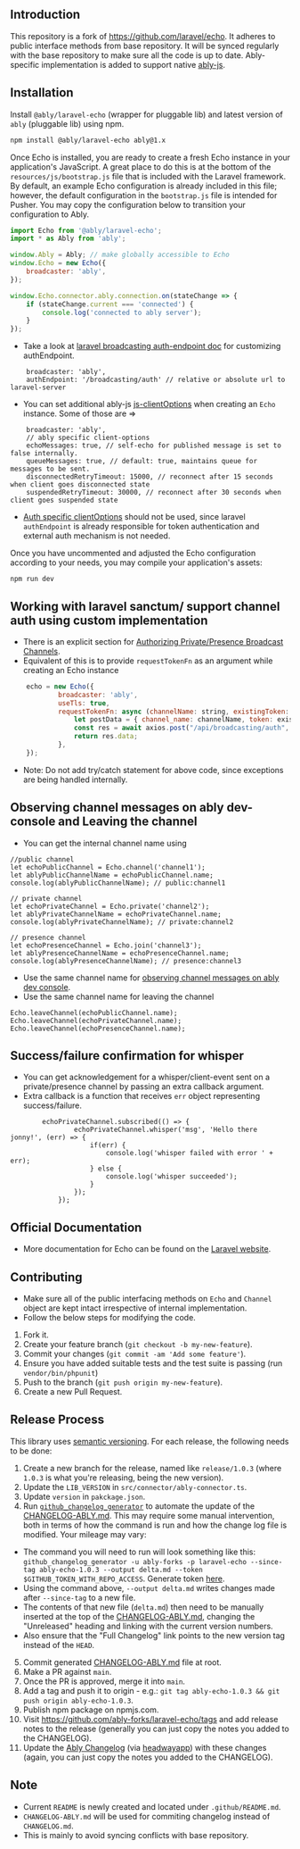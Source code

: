 ## Introduction
This repository is a fork of https://github.com/laravel/echo. It adheres to public interface methods from base repository. It will be synced regularly with the base repository to make sure all the code is up to date.
Ably-specific implementation is added to support native [ably-js](https://github.com/ably/ably-js).

## Installation 
 Install `@ably/laravel-echo` (wrapper for pluggable lib) and latest version of `ably` (pluggable lib) using npm.

```bash
npm install @ably/laravel-echo ably@1.x
```

Once Echo is installed, you are ready to create a fresh Echo instance in your application's JavaScript. A great place to do this is at the bottom of the `resources/js/bootstrap.js` file that is included with the Laravel framework. By default, an example Echo configuration is already included in this file; however, the default configuration in the `bootstrap.js` file is intended for Pusher. You may copy the configuration below to transition your configuration to Ably.

```js
import Echo from '@ably/laravel-echo';
import * as Ably from 'ably';

window.Ably = Ably; // make globally accessible to Echo
window.Echo = new Echo({
    broadcaster: 'ably',
});

window.Echo.connector.ably.connection.on(stateChange => {
    if (stateChange.current === 'connected') {
        console.log('connected to ably server');
    }
});
```

- Take a look at [laravel broadcasting auth-endpoint doc](https://laravel.com/docs/broadcasting#customizing-the-authorization-endpoint) for customizing authEndpoint.
```
    broadcaster: 'ably',
    authEndpoint: '/broadcasting/auth' // relative or absolute url to laravel-server
```

- You can set additional ably-js [js-clientOptions](https://ably.com/docs/api/realtime-sdk?lang=javascript#client-options) when creating an `Echo` instance. Some of those are =>

```
    broadcaster: 'ably',
    // ably specific client-options
    echoMessages: true, // self-echo for published message is set to false internally.
    queueMessages: true, // default: true, maintains queue for messages to be sent.
    disconnectedRetryTimeout: 15000, // reconnect after 15 seconds when client goes disconnected state
    suspendedRetryTimeout: 30000, // reconnect after 30 seconds when client goes suspended state
```
- [Auth specific clientOptions](https://sdk.ably.com/builds/ably/specification/main/features/#AO1) should not be used, since laravel `authEndpoint` is already responsible for token authentication and external auth mechanism is not needed.

Once you have uncommented and adjusted the Echo configuration according to your needs, you may compile your application's assets:

```shell
npm run dev
```

## Working with laravel sanctum/ support channel auth using custom implementation
- There is an explicit section for [Authorizing Private/Presence Broadcast Channels](https://laravel.com/docs/sanctum#authorizing-private-broadcast-channels).
- Equivalent of this is to provide `requestTokenFn` as an argument while creating an Echo instance
```js
    echo = new Echo({
            broadcaster: 'ably',
            useTls: true,
            requestTokenFn: async (channelName: string, existingToken: string) => {
                let postData = { channel_name: channelName, token: existingToken };
                const res = await axios.post("/api/broadcasting/auth", postData);
                return res.data;
            },
    });
```
- Note: Do not add try/catch statement for above code, since exceptions are being handled internally.

##  Observing channel messages on ably dev-console and Leaving the channel
- You can get the internal channel name using
```
//public channel
let echoPublicChannel = Echo.channel('channel1');
let ablyPublicChannelName = echoPublicChannel.name;
console.log(ablyPublicChannelName); // public:channel1

// private channel
let echoPrivateChannel = Echo.private('channel2');
let ablyPrivateChannelName = echoPrivateChannel.name;
console.log(ablyPrivateChannelName); // private:channel2

// presence channel
let echoPresenceChannel = Echo.join('channel3');
let ablyPresenceChannelName = echoPresenceChannel.name;
console.log(ablyPresenceChannelName); // presence:channel3
```
- Use the same channel name for [observing channel messages on ably dev console](https://ably.com/docs/tools#developer-console).
- Use the same channel name for leaving the channel
```
Echo.leaveChannel(echoPublicChannel.name);
Echo.leaveChannel(echoPrivateChannel.name);
Echo.leaveChannel(echoPresenceChannel.name);
```

## Success/failure confirmation for whisper
- You can get acknowledgement for a whisper/client-event sent on a private/presence channel by passing an extra callback argument.
- Extra callback is a function that receives `err` object representing success/failure.
```
        echoPrivateChannel.subscribed(() => {
                echoPrivateChannel.whisper('msg', 'Hello there jonny!', (err) => {
                    if(err) {
                        console.log('whisper failed with error ' + err);
                    } else {
                        console.log('whisper succeeded');
                    }
                });
            });
```

## Official Documentation
- More documentation for Echo can be found on the [Laravel website](https://laravel.com/docs/broadcasting).

## Contributing
- Make sure all of the public interfacing methods on `Echo` and `Channel` object are kept intact irrespective of internal implementation.
- Follow the below steps for modifying the code.
1. Fork it.
2. Create your feature branch (`git checkout -b my-new-feature`).
3. Commit your changes (`git commit -am 'Add some feature'`).
4. Ensure you have added suitable tests and the test suite is passing (run `vendor/bin/phpunit`)
4. Push to the branch (`git push origin my-new-feature`).
5. Create a new Pull Request.


## Release Process
This library uses [semantic versioning](http://semver.org/). For each release, the following needs to be done:

1. Create a new branch for the release, named like `release/1.0.3` (where `1.0.3` is what you're releasing, being the new version).
2. Update the `LIB_VERSION` in `src/connector/ably-connector.ts`.
3. Update `version` in `pakckage.json`.
4. Run [`github_changelog_generator`](https://github.com/github-changelog-generator/github-changelog-generator) to automate the update of the [CHANGELOG-ABLY.md](../CHANGELOG-ABLY.md). This may require some manual intervention, both in terms of how the command is run and how the change log file is modified. Your mileage may vary:
  - The command you will need to run will look something like this: `github_changelog_generator -u ably-forks -p laravel-echo --since-tag ably-echo-1.0.3 --output delta.md --token $GITHUB_TOKEN_WITH_REPO_ACCESS`. Generate token [here](https://github.com/settings/tokens/new?description=GitHub%20Changelog%20Generator%20token).
  - Using the command above, `--output delta.md` writes changes made after `--since-tag` to a new file.
  - The contents of that new file (`delta.md`) then need to be manually inserted at the top of the [CHANGELOG-ABLY.md](../CHANGELOG-ABLY.md), changing the "Unreleased" heading and linking with the current version numbers.
  - Also ensure that the "Full Changelog" link points to the new version tag instead of the `HEAD`.
5. Commit generated [CHANGELOG-ABLY.md](../CHANGELOG-ABLY.md) file at root.
6. Make a PR against `main`.
7. Once the PR is approved, merge it into `main`.
8. Add a tag and push it to origin - e.g.: `git tag ably-echo-1.0.3 && git push origin ably-echo-1.0.3`.
9. Publish npm package on npmjs.com.
10. Visit https://github.com/ably-forks/laravel-echo/tags and add release notes to the release (generally you can just copy the notes you added to the CHANGELOG).
11. Update the [Ably Changelog](https://changelog.ably.com/) (via [headwayapp](https://headwayapp.co/)) with these changes (again, you can just copy the notes you added to the CHANGELOG).

## Note 
- Current `README` is newly created and located under `.github/README.md`.
- `CHANGELOG-ABLY.md` will be used for commiting changelog instead of `CHANGELOG.md`.
- This is mainly to avoid syncing conflicts with base repository.
